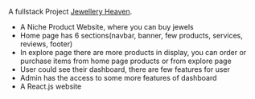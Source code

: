 
A fullstack Project [Jewellery Heaven](https://niche-products-website-b04de.web.app).

- A Niche Product Website, where you can buy jewels
- Home page has 6 sections(navbar, banner, few products, services, reviews, footer)
- In explore page there are more products in display, you can order or purchase items from home page products or from explore page
- User could see their dashboard, there are few features for user
- Admin has the access to some more features of dashboard
- A React.js website
